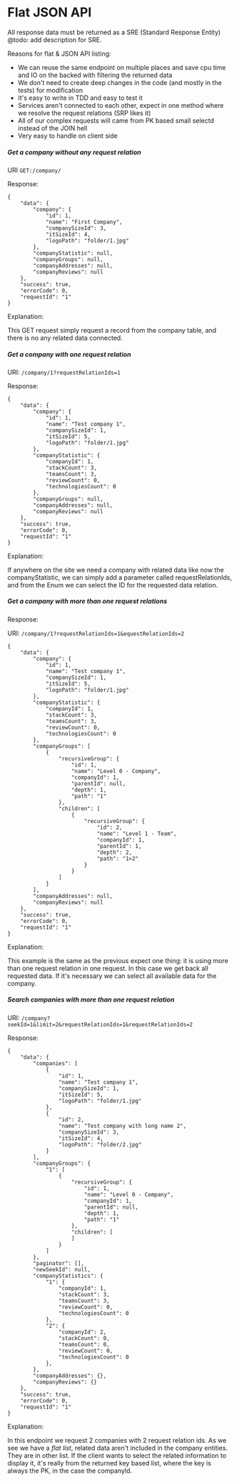 # Flat JSON API

All response data must be returned as a SRE (Standard Response Entity) @todo: add description for SRE.

Reasons for flat & JSON API listing:
- We can reuse the same endpoint on multiple places and save cpu time and IO on the backed with filtering the returned
data
- We don't need to create deep changes in the code (and mostly in the tests) for modification
- It's easy to write in TDD and easy to test it
- Services aren't connected to each other, expect in one method where we resolve the request relations
(SRP likes it)
- All of our complex requests will came from PK based small selectd instead of the JOIN hell
- Very easy to handle on client side

##### Get a company without any request relation

URI `GET:/company/`

Response:

```
{
    "data": {
        "company": {
            "id": 1,
            "name": "First Company",
            "companySizeId": 3,
            "itSizeId": 4,
            "logoPath": "folder/1.jpg"
        },
        "companyStatistic": null,
        "companyGroups": null,
        "companyAddresses": null,
        "companyReviews": null
    },
    "success": true,
    "errorCode": 0,
    "requestId": "1"
}
```

Explanation:

This GET request simply request a record from the company table, and there is no any related data connected.

##### Get a company with one request relation

URI: `/company/1?requestRelationIds=1`

Response:

```
{
    "data": {
        "company": {
            "id": 1,
            "name": "Test company 1",
            "companySizeId": 1,
            "itSizeId": 5,
            "logoPath": "folder/1.jpg"
        },
        "companyStatistic": {
            "companyId": 1,
            "stackCount": 3,
            "teamsCount": 3,
            "reviewCount": 0,
            "technologiesCount": 0
        },
        "companyGroups": null,
        "companyAddresses": null,
        "companyReviews": null
    },
    "success": true,
    "errorCode": 0,
    "requestId": "1"
}
```

Explanation:

If anywhere on the site we need a company with related data like now the companyStatistic, we can simply add a
parameter called requestRelationIds, and from the Enum we can select the ID for the requested data relation.

##### Get a company with more than one request relations

Response:

URI: `/company/1?requestRelationIds=1&equestRelationIds=2`

```
{
    "data": {
        "company": {
            "id": 1,
            "name": "Test company 1",
            "companySizeId": 1,
            "itSizeId": 5,
            "logoPath": "folder/1.jpg"
        },
        "companyStatistic": {
            "companyId": 1,
            "stackCount": 3,
            "teamsCount": 3,
            "reviewCount": 0,
            "technologiesCount": 0
        },
        "companyGroups": [
            {
                "recursiveGroup": {
                    "id": 1,
                    "name": "Level 0 - Company",
                    "companyId": 1,
                    "parentId": null,
                    "depth": 1,
                    "path": "1"
                },
                "children": [
                    {
                        "recursiveGroup": {
                            "id": 2,
                            "name": "Level 1 - Team",
                            "companyId": 1,
                            "parentId": 1,
                            "depth": 2,
                            "path": "1>2"
                        }
                    }
                ]
            }
        ],
        "companyAddresses": null,
        "companyReviews": null
    },
    "success": true,
    "errorCode": 0,
    "requestId": "1"
}
```

Explanation:

This example is the same as the previous expect one thing: it is using more than one request relation in one
request. In this case we get back all requested data. If it's necessary we can select all available data for the
company.

##### Search companies with more than one request relation

URI: `/company?seekId=1&limit=2&requestRelationIds=1&requestRelationIds=2`

Response:
```
{
    "data": {
        "companies": [
            {
                "id": 1,
                "name": "Test company 1",
                "companySizeId": 1,
                "itSizeId": 5,
                "logoPath": "folder/1.jpg"
            },
            {
                "id": 2,
                "name": "Test company with long name 2",
                "companySizeId": 3,
                "itSizeId": 4,
                "logoPath": "folder/2.jpg"
            }
        ],
        "companyGroups": {
            "1": [
                {
                    "recursiveGroup": {
                        "id": 1,
                        "name": "Level 0 - Company",
                        "companyId": 1,
                        "parentId": null,
                        "depth": 1,
                        "path": "1"
                    },
                    "children": [
                    ]
                }
            ]
        },
        "paginator": [],
        "newSeekId": null,
        "companyStatistics": {
            "1": {
                "companyId": 1,
                "stackCount": 3,
                "teamsCount": 3,
                "reviewCount": 0,
                "technologiesCount": 0
            },
            "2": {
                "companyId": 2,
                "stackCount": 0,
                "teamsCount": 0,
                "reviewCount": 0,
                "technologiesCount": 0
            },
        },
        "companyAddresses": {},
        "companyReviews": {}
    },
    "success": true,
    "errorCode": 0,
    "requestId": "1"
}
```

Explanation:

In this endpoint we request 2 companies with 2 request relation ids. As we see we have a _flat list_, related data
aren't included in the company entities. They are in other list. If the client wants to select the related information
to display it, it's really from the returned key based list, where the key is always the PK, in the case the companyId.
